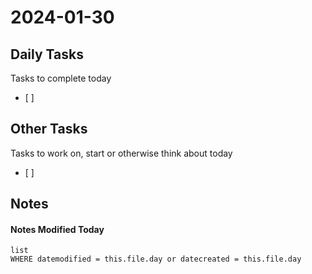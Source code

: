 
# 2024-01-30

## Daily Tasks
Tasks to complete today
- [ ]

## Other Tasks
Tasks to work on, start or otherwise think about today
- [ ]

## Notes




#### Notes Modified Today
```dataview
list
WHERE datemodified = this.file.day or datecreated = this.file.day 
```


